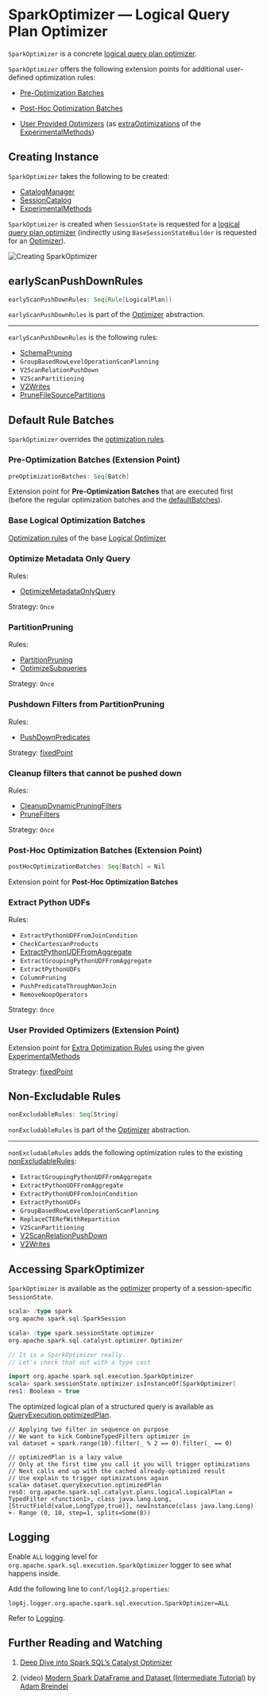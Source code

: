 # SparkOptimizer &mdash; Logical Query Plan Optimizer

`SparkOptimizer` is a concrete [logical query plan optimizer](catalyst/Optimizer.md).

`SparkOptimizer` offers the following extension points for additional user-defined optimization rules:

* [Pre-Optimization Batches](#preOptimizationBatches)

* [Post-Hoc Optimization Batches](#postHocOptimizationBatches)

* [User Provided Optimizers](#User-Provided-Optimizers) (as [extraOptimizations](ExperimentalMethods.md#extraOptimizations) of the [ExperimentalMethods](#experimentalMethods))

## Creating Instance

`SparkOptimizer` takes the following to be created:

* <span id="catalogManager"> [CatalogManager](connector/catalog/CatalogManager.md)
* <span id="catalog"> [SessionCatalog](SessionCatalog.md)
* <span id="experimentalMethods"> [ExperimentalMethods](ExperimentalMethods.md)

`SparkOptimizer` is created when `SessionState` is requested for a [logical query plan optimizer](SessionState.md#optimizer) (indirectly using `BaseSessionStateBuilder` is requested for an [Optimizer](BaseSessionStateBuilder.md#optimizer)).

![Creating SparkOptimizer](images/spark-sql-SparkOptimizer.png)

## <span id="earlyScanPushDownRules"> earlyScanPushDownRules

```scala
earlyScanPushDownRules: Seq[Rule[LogicalPlan]]
```

`earlyScanPushDownRules` is part of the [Optimizer](catalyst/Optimizer.md) abstraction.

---

`earlyScanPushDownRules` is the following rules:

* [SchemaPruning](logical-optimizations/SchemaPruning.md)
* `GroupBasedRowLevelOperationScanPlanning`
* `V2ScanRelationPushDown`
* `V2ScanPartitioning`
* [V2Writes](logical-optimizations/V2Writes.md)
* [PruneFileSourcePartitions](logical-optimizations/PruneFileSourcePartitions.md)

## <span id="defaultBatches"><span id="batches"> Default Rule Batches

`SparkOptimizer` overrides the [optimization rules](catalyst/Optimizer.md#defaultBatches).

### <span id="preOptimizationBatches"> Pre-Optimization Batches (Extension Point)

```scala
preOptimizationBatches: Seq[Batch]
```

Extension point for **Pre-Optimization Batches** that are executed first (before the regular optimization batches and the [defaultBatches](catalyst/Optimizer.md#defaultBatches)).

### Base Logical Optimization Batches

[Optimization rules](catalyst/Optimizer.md#defaultBatches) of the base [Logical Optimizer](catalyst/Optimizer.md)

### Optimize Metadata Only Query

Rules:

* [OptimizeMetadataOnlyQuery](logical-optimizations/OptimizeMetadataOnlyQuery.md)

Strategy: `Once`

### <span id="PartitionPruning"> PartitionPruning

Rules:

* [PartitionPruning](logical-optimizations/PartitionPruning.md)
* [OptimizeSubqueries](logical-optimizations/OptimizeSubqueries.md)

Strategy: `Once`

### Pushdown Filters from PartitionPruning

Rules:

* [PushDownPredicates](logical-optimizations/PushDownPredicates.md)

Strategy: [fixedPoint](catalyst/Optimizer.md#fixedPoint)

### Cleanup filters that cannot be pushed down

Rules:

* [CleanupDynamicPruningFilters](logical-optimizations/CleanupDynamicPruningFilters.md)
* [PruneFilters](logical-optimizations/PruneFilters.md)

Strategy: `Once`

### <span id="postHocOptimizationBatches"> Post-Hoc Optimization Batches (Extension Point)

```scala
postHocOptimizationBatches: Seq[Batch] = Nil
```

Extension point for **Post-Hoc Optimization Batches**

### Extract Python UDFs

Rules:

* `ExtractPythonUDFFromJoinCondition`
* `CheckCartesianProducts`
* [ExtractPythonUDFFromAggregate](logical-optimizations/ExtractPythonUDFFromAggregate.md)
* `ExtractGroupingPythonUDFFromAggregate`
* `ExtractPythonUDFs`
* `ColumnPruning`
* `PushPredicateThroughNonJoin`
* `RemoveNoopOperators`

Strategy: `Once`

### <span id="User-Provided-Optimizers"> User Provided Optimizers (Extension Point)

Extension point for [Extra Optimization Rules](ExperimentalMethods.md#extraOptimizations) using the given [ExperimentalMethods](#experimentalMethods)

Strategy: [fixedPoint](catalyst/Optimizer.md#fixedPoint)

## <span id="nonExcludableRules"> Non-Excludable Rules

```scala
nonExcludableRules: Seq[String]
```

`nonExcludableRules` is part of the [Optimizer](catalyst/Optimizer.md#nonExcludableRules) abstraction.

---

`nonExcludableRules` adds the following optimization rules to the existing [nonExcludableRules](catalyst/Optimizer.md#nonExcludableRules):

* `ExtractGroupingPythonUDFFromAggregate`
* `ExtractPythonUDFFromAggregate`
* `ExtractPythonUDFFromJoinCondition`
* `ExtractPythonUDFs`
* `GroupBasedRowLevelOperationScanPlanning`
* `ReplaceCTERefWithRepartition`
* `V2ScanPartitioning`
* [V2ScanRelationPushDown](logical-optimizations/V2ScanRelationPushDown.md)
* [V2Writes](logical-optimizations/V2Writes.md)

## Accessing SparkOptimizer

`SparkOptimizer` is available as the [optimizer](SessionState.md#optimizer) property of a session-specific `SessionState`.

```scala
scala> :type spark
org.apache.spark.sql.SparkSession

scala> :type spark.sessionState.optimizer
org.apache.spark.sql.catalyst.optimizer.Optimizer

// It is a SparkOptimizer really.
// Let's check that out with a type cast

import org.apache.spark.sql.execution.SparkOptimizer
scala> spark.sessionState.optimizer.isInstanceOf[SparkOptimizer]
res1: Boolean = true
```

The optimized logical plan of a structured query is available as [QueryExecution.optimizedPlan](QueryExecution.md#optimizedPlan).

```text
// Applying two filter in sequence on purpose
// We want to kick CombineTypedFilters optimizer in
val dataset = spark.range(10).filter(_ % 2 == 0).filter(_ == 0)

// optimizedPlan is a lazy value
// Only at the first time you call it you will trigger optimizations
// Next calls end up with the cached already-optimized result
// Use explain to trigger optimizations again
scala> dataset.queryExecution.optimizedPlan
res0: org.apache.spark.sql.catalyst.plans.logical.LogicalPlan =
TypedFilter <function1>, class java.lang.Long, [StructField(value,LongType,true)], newInstance(class java.lang.Long)
+- Range (0, 10, step=1, splits=Some(8))
```

## Logging

Enable `ALL` logging level for `org.apache.spark.sql.execution.SparkOptimizer` logger to see what happens inside.

Add the following line to `conf/log4j2.properties`:

```text
log4j.logger.org.apache.spark.sql.execution.SparkOptimizer=ALL
```

Refer to [Logging](spark-logging.md).

## <span id="i-want-more"> Further Reading and Watching

1. [Deep Dive into Spark SQL’s Catalyst Optimizer](https://databricks.com/blog/2015/04/13/deep-dive-into-spark-sqls-catalyst-optimizer.html)

2. (video) [Modern Spark DataFrame and Dataset (Intermediate Tutorial)](https://youtu.be/_1byVWTEK1s?t=19m7s) by [Adam Breindel](https://twitter.com/adbreind)
